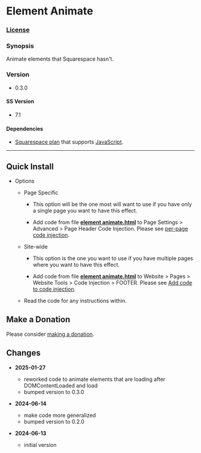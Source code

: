 # Element Animate

### [License][1]

### Synopsis

Animate elements that Squarespace hasn't.

### Version

 * 0.3.0

#### SS Version

  * 7.1
  
#### Dependencies

  * [Squarespace plan][2] that supports [JavaScript][3].

---

## Quick Install

* Options

  * Page Specific
  
    * This option will be the one most will want to use if you have only a
      single page you want to have this effect.
      
    * Add code from file **[element animate.html][4]** to Page Settings >
      Advanced > Page Header Code Injection. Please see [per-page code
      injection][5].
      
  * Site-wide
  
    * This option is the one you want to use if you have multiple pages where
      you want to have this effect.
      
    * Add code from file **[element animate.html][4]** to Website > Pages >
      Website Tools > Code Injection > FOOTER. Please see [Add code to code
      injection][6].
      
  * Read the code for any instructions within.

## Make a Donation

Please consider [making a donation][7].

## Changes

* **2025-01-27**

  * reworked code to animate elements that are loading after DOMContentLoaded
    and load
  * bumped version to 0.3.0
  
* **2024-06-14**

  * make code more generalized
  * bumped version to 0.2.0
  
* **2024-06-13**

  * initial version

[1]: https://github.com/tomsWebConsulting/twcsl/blob/main/LICENSE.txt#L1
[2]: https://www.squarespace.com/pricing
[3]: https://en.wikipedia.org/wiki/JavaScript
[4]: element%20animate.html#L1
[5]: https://support.squarespace.com/hc/en-us/articles/205815908-Using-code-injection#toc-per-page-code-injection
[6]: https://support.squarespace.com/hc/en-us/articles/205815908-Using-code-injection#toc-add-code-to-code-injection
[7]: https://github.com/tomsWebConsulting/twcsl#make-a-donation
